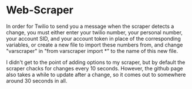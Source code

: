# Web-Scraper
In order for Twilio to send you a message when the scraper detects a change, you must either enter your twilio number, your personal number, your account SID, and your account token in place of the corresponding variables, or create a new file to import these numbers from, and change "varscraper" in "from varscraper import *" to the name of this new file.

I didn't get to the point of adding options to my scraper, but by default the scraper chacks for changes every 10 seconds. However, the github page also takes a while to update after a change, so it comes out to somewhere around 30 seconds in all.
